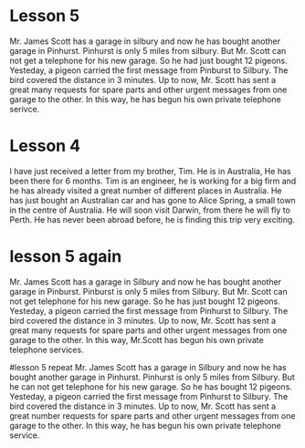 # Lesson 5
Mr. James Scott has a garage in silbury and now he has bought another garage in Pinhurst.
Pinhurst is only 5 miles from silbury.
But Mr. Scott can not get a telephone for his new garage.
So he had just bought 12 pigeons.
Yesteday, a pigeon carried the first message from Pinburst to Silbury.
The bird covered the distance in 3 minutes.
Up to now, Mr. Scott has sent a great many requests for spare parts and other urgent messages from one garage to the other.
In this way, he has begun his own private telephone serivce.

# Lesson 4
I have just received a letter from my brother, Tim.
He is in Australia, He has been there for 6 months.
Tim is an engineer, he is working for a big firm and he has already visited a great number of different places in Australia.
He has just bought an Australian car and has gone to Alice Spring, a small town in the centre of Australia.
He will soon visit Darwin, from there he will fly to Perth.
He has never been abroad before, he is finding this trip very exciting.

# lesson 5 again
Mr. James Scott has a garage in Silbury and now he has bought another garage in Pinburst.
Pinburst is only 5 miles from Silbury.
But Mr. Scott can not get telephone for his new garage.
So he has just bought 12 pigeons.
Yesteday, a pigeon carried the first message from Pinhurst to Silbury.
The bird covered the distance in 3 minutes.
Up to now, Mr. Scott has sent a great many requests for spare parts and other urgent messages from one garage to the other.
In this way, Mr.Scott has begun his own private telephone services.

#lesson 5 repeat
Mr. James Scott has a garage in Silbury and now he has bought another garage in Pinhurst.
Pinhurst is only 5 miles from Silbury.
But he can not get telephone for his new garage.
So he has bought 12 pigeons.
Yesteday, a pigeon carried the first message from Pinhurst to Silbury.
The bird covered the distance in 3 minutes.
Up to now, Mr. Scott has sent a great number requests for spare parts and other urgent messages from one garage to the other.
In this way, he has begun his own private telephone service.





























